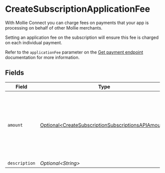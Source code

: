 # CreateSubscriptionApplicationFee

With Mollie Connect you can charge fees on payments that your app is processing on behalf of other Mollie merchants.

Setting an application fee on the subscription will ensure this fee is charged on each individual payment.

Refer to the `applicationFee` parameter on the [Get payment endpoint](get-payment) documentation for more information.


## Fields

| Field                                                                                                                      | Type                                                                                                                       | Required                                                                                                                   | Description                                                                                                                |
| -------------------------------------------------------------------------------------------------------------------------- | -------------------------------------------------------------------------------------------------------------------------- | -------------------------------------------------------------------------------------------------------------------------- | -------------------------------------------------------------------------------------------------------------------------- |
| `amount`                                                                                                                   | [Optional\<CreateSubscriptionSubscriptionsAPIAmount>](../../models/operations/CreateSubscriptionSubscriptionsAPIAmount.md) | :heavy_minus_sign:                                                                                                         | In v2 endpoints, monetary amounts are represented as objects with a `currency` and `value` field.                          |
| `description`                                                                                                              | *Optional\<String>*                                                                                                        | :heavy_minus_sign:                                                                                                         | N/A                                                                                                                        |